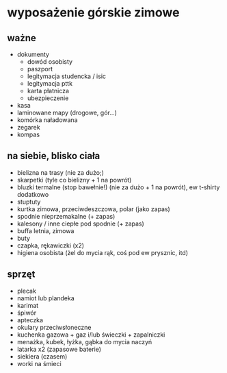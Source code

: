 wyposażenie górskie zimowe
==========================

ważne
-----

* dokumenty 
	* dowód osobisty
	* paszport
	* legitymacja studencka / isic
	* legitymacja pttk
	* karta płatnicza
	* ubezpieczenie
* kasa
* laminowane mapy (drogowe, gór...)
* komórka naładowana
* zegarek
* kompas

na siebie, blisko ciała
-----------------------

* bielizna na trasy (nie za dużo;)
* skarpetki (tyle co bielizny + 1 na powrót)
* bluzki termalne (stop bawełnie!) (nie za dużo + 1 na powrót), ew t-shirty dodatkowo
* stuptuty
* kurtka zimowa, przeciwdeszczowa, polar (jako zapas)
* spodnie nieprzemakalne (+ zapas)
* kalesony / inne ciepłe pod spodnie (+ zapas)
* buffa letnia, zimowa
* buty
* czapka, rękawiczki (x2)
* higiena osobista (żel do mycia rąk, coś pod ew prysznic, itd)

sprzęt
------

* plecak
* namiot lub plandeka
* karimat
* śpiwór
* apteczka
* okulary przeciwsłoneczne
* kuchenka gazowa + gaz i/lub świeczki + zapalniczki
* menażka, kubek, łyżka, gąbka do mycia naczyń
* latarka x2 (zapasowe baterie)
* siekiera (czasem)
* worki na śmieci

